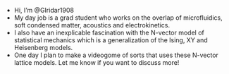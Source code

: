 - Hi, I’m @GIridar1908
- My day job is a grad student who works on the overlap of microfluidics, soft condensed matter, acoustics and electrokinetics. 
- I also have an inexplicable fascination with the N-vector model of statistical mechanics which is a generalization of the Ising, XY and Heisenberg models. 
- One day I plan to make a videogome of sorts that uses these N-vector lattice models. Let me know if you want to discuss more!  
